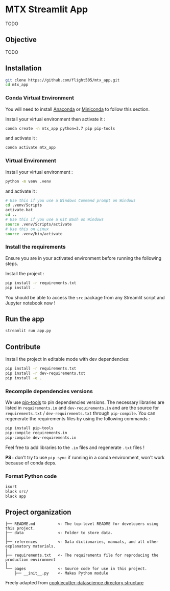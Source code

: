 # MTX Streamlit App

TODO

## Objective

TODO

## Installation

```bash
git clone https://github.com/flight505/mtx_app.git
cd mtx_app
```

### Conda Virtual Environment

You will need to install [Anaconda](https://www.anaconda.com/) or [Miniconda](https://docs.conda.io/en/latest/miniconda.html)
to follow this section.

Install your virtual environment then activate it :

```bash
conda create -n mtx_app python=3.7 pip pip-tools
```

and activate it :

```bash
conda activate mtx_app
```

### Virtual Environment

Install your virtual environment :

```bash
python -m venv .venv
```

and activate it :

```bash
# Use this if you use a Windows Command prompt on Windows
cd .venv/Scripts
activate.bat
cd ..
# Use this if you use a Git Bash on Windows
source .venv/Scripts/activate
# Use this on Linux
source .venv/bin/activate
```

### Install the requirements

Ensure you are in your activated environment before running the following steps.

Install the project :

```bash
pip install -r requirements.txt
pip install .
```

You should be able to access the `src` package from any Streamlit script and Jupyter notebook now !

## Run the app

```bash
streamlit run app.py
```

## Contribute

Install the project in editable mode with dev dependencies:

```bash
pip install -r requirements.txt
pip install -r dev-requirements.txt 
pip install -e .
```

### Recompile dependencies versions

We use [pip-tools](https://github.com/jazzband/pip-tools) to pin dependencies versions.
The necessary libraries are listed in `requirements.in` and `dev-requirements.in` and are 
the source for `requirements.txt` / `dev-requirements.txt` through `pip-compile`.
You can regenerate the requirements files by using the following commands :

```bash
pip install pip-tools
pip-compile requirements.in
pip-compile dev-requirements.in
```

Feel free to add libraries to the `.in` files and regenerate `.txt` files !

**PS :** don't try to use `pip-sync` if running in a conda environment, won't work because of conda deps.

### Format Python code

```bash
isort
black src/
black app
```

## Project organization

    ├── README.md          <- The top-level README for developers using this project.
    ├── data               <- Folder to store data.
    │
    ├── references         <- Data dictionaries, manuals, and all other explanatory materials.
    │
    ├── requirements.txt   <- The requirements file for reproducing the production environment
    │
    └── pages              <- Source code for use in this project.
        ├── __init__.py    <- Makes Python module

       
Freely adapted from [cookiecutter-datascience directory structure](https://drivendata.github.io/cookiecutter-data-science/#directory-structure)
